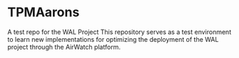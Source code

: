 # TPMAarons
A test repo for the WAL Project
This repository serves as a test environment to learn new implementations for optimizing the deployment of the WAL project through the AirWatch platform.
